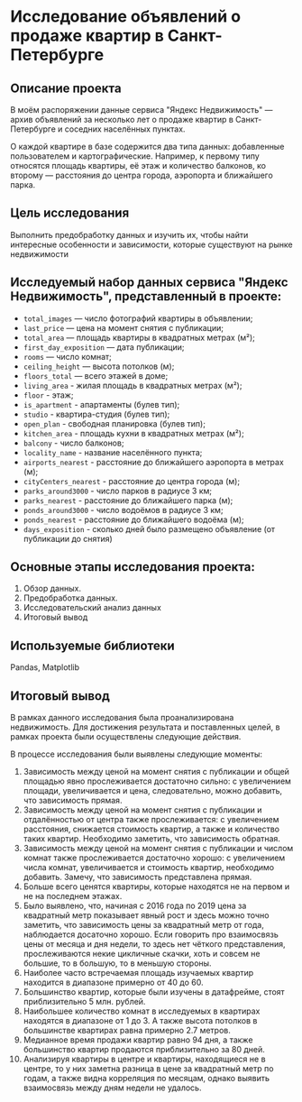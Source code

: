 # Исследование объявлений о продаже квартир в Санкт-Петербурге

## Описание проекта
В моём распоряжении данные сервиса "Яндекс Недвижимость" — архив объявлений за несколько лет о продаже квартир в Санкт-Петербурге и соседних населённых пунктах.

О каждой квартире в базе содержится два типа данных: добавленные пользователем и картографические. Например, к первому типу относятся площадь квартиры, её этаж и количество балконов, ко второму — расстояния до центра города, аэропорта и ближайшего парка.

## Цель исследования
Выполнить предобработку данных и изучить их, чтобы найти интересные особенности и зависимости, которые существуют на рынке недвижимости

## Исследуемый набор данных сервиса "Яндекс Недвижимость", представленный в проекте:
* `total_images` — число фотографий квартиры в объявлении;
* `last_price` — цена на момент снятия с публикации; 
* `total_area` — площадь квартиры в квадратных метрах (м²);
* `first_day_exposition` — дата публикации;
* `rooms` — число комнат;
* `ceiling_height` — высота потолков (м);
* `floors_total` — всего этажей в доме;
* `living_area` - жилая площадь в квадратных метрах (м²);
* `floor` - этаж;
* `is_apartment` - апартаменты (булев тип);
* `studio` - квартира-студия (булев тип);
* `open_plan` - свободная планировка (булев тип);
* `kitchen_area` - площадь кухни в квадратных метрах (м²);
* `balcony` - число балконов;
* `locality_name` - название населённого пункта;
* `airports_nearest` - расстояние до ближайшего аэропорта в метрах (м);
* `cityCenters_nearest` - расстояние до центра города (м);
* `parks_around3000` - число парков в радиусе 3 км;
* `parks_nearest` - расстояние до ближайшего парка (м);
* `ponds_around3000` - число водоёмов в радиусе 3 км;
* `ponds_nearest` - расстояние до ближайшего водоёма (м);
* `days_exposition` - сколько дней было размещено объявление (от публикации до снятия)

## Основные этапы исследования проекта:
1. Обзор данных.
2. Предобработка данных.
3. Исследовательский анализ данных 
4. Итоговый вывод

## Используемые библиотеки
Pandas, Matplotlib

## Итоговый вывод
В рамках данного исследования была проанализирована недвижимость. Для достижения результата и поставленных целей, в рамках проекта были осуществлены следующие действия.

В процессе исследования были выявлены следующие моменты:

1. Зависимость между ценой на момент снятия с публикации и общей площадью явно прослеживается достаточно сильно: с увеличением площади, увеличивается и цена, следовательно, можно добавить, что зависимость прямая.
2. Зависимость между ценой на момент снятия с публикации и отдалённостью от центра также прослеживается: с увеличением расстояния, снижается стоимость квартир, а также и количество таких квартир. Необходимо заметить, что зависимость обратная.
3. Зависимость между ценой на момент снятия с публикации и числом комнат также прослеживается достаточно хорошо: с увеличением числа комнат, увеличивается и стоимость квартир, необходимо добавить. Замечу, что зависимость представлена прямая. 
4. Больше всего ценятся квартиры, которые находятся не на первом и не на последнем этажах. 
5. Было выявлено, что, начиная с 2016 года по 2019 цена за квадратный метр показывает явный рост и здесь можно точно заметить, что зависимость цены за квадратный метр от года, наблюдается досаточно хорошо. Если говорить про взаимосвязь цены от месяца и дня недели, то здесь нет чёткого представления, прослеживаются некие цикличные скачки, хоть и совсем не большие, то в большую, то в меньшую стороны. 
6. Наиболее часто встречаемая площадь изучаемых квартир находится в диапазоне примерно от 40 до 60. 
7. Большинство квартир, которые были изучены в датафрейме, стоят приблизительно 5 млн. рублей.
8. Наибольшее количество комнат в исследуемых в квартирах находятся в диапазоне от 1 до 3. А также высота потолков в большинстве квартирах равна примерно 2.7 метров. 
9. Медианное время продажи квартир равно 94 дня, а также большинство квартир продаются приблизительно за 80 дней. 
10. Анализируя квартиры в центре и квартиры, находящиеся не в центре, то у них заметна разница в цене за квадратный метр по годам, а также видна корреляция по месяцам, однако выявить взаимосвязь между дням недели не удалось. 
